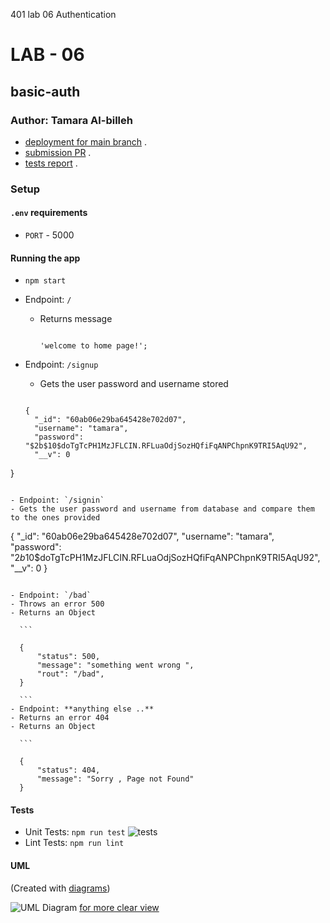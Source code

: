 401 lab 06 Authentication

# LAB - 06
## basic-auth
### Author: Tamara Al-billeh

* [deployment for main branch]() .
* [submission PR](https://github.com/tamaraalbilleh/basic-auth/pulls) .
* [tests report](https://github.com/tamaraalbilleh/basic-auth/actions) .
 
### Setup

#### `.env` requirements

- `PORT` - 5000

#### Running the app

- `npm start`
- Endpoint: `/`
  - Returns message

    ```

    'welcome to home page!';

    ```
  
- Endpoint: `/signup`
  - Gets the user password and username stored

  ```

  {
    "_id": "60ab06e29ba645428e702d07",
    "username": "tamara",
    "password": "$2b$10$doTgTcPH1MzJFLCIN.RFLuaOdjSozHQfiFqANPChpnK9TRI5AqU92",
    "__v": 0
}

  ```

- Endpoint: `/signin`
  - Gets the user password and username from database and compare them to the ones provided 

  ```

  {
    "_id": "60ab06e29ba645428e702d07",
    "username": "tamara",
    "password": "$2b$10$doTgTcPH1MzJFLCIN.RFLuaOdjSozHQfiFqANPChpnK9TRI5AqU92",
    "__v": 0
}

  ```

- Endpoint: `/bad`
  - Throws an error 500
  - Returns an Object

    ```

    {
        "status": 500,
        "message": "something went wrong ",
        "rout": "/bad",
    }

    ```
- Endpoint: **anything else ..**
  - Returns an error 404
  - Returns an Object

    ```

    {
        "status": 404,
        "message": "Sorry , Page not Found"
    }

```
#### Tests

- Unit Tests: `npm run test`
![tests](./assets/npm1.PNG)
- Lint Tests: `npm run lint`

#### UML

(Created with [diagrams](https://app.diagrams.net/))

![UML Diagram](./assets/uml.png)
[for more clear view](https://app.diagrams.net/#G1GaA5aQMK0g9uX-na0KZQbn8P1DantY8I) 